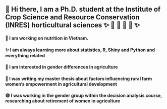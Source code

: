 
## 👋 Hi there, I am a Ph.D. student at the Institute of Crop Science and Resource Conservation (INRES) horticultural sciences  ✨ 🚜 🚜 🚜 🚜  ✨
####   🔭 I am working on nutrition in Vietnam.
####    ✨ I am always learning more about statistics, R, Shiny and Python and everything related
####    🚜 I am interested in gender differences in agriculture
####    🌱 I was writing my master thesis about factors influencing rural farm women’s empowerment in agricultural development 
####    😄 I was working in the gender group within the decision analysis course, researching about retirement of women in agriculture 
####    

<!--
**AlexandraKrause/AlexandraKrause** is a ✨ _special_ ✨ repository because its `README.md` (this file) appears on your GitHub profile.

Here are some ideas to get you started:


- 👯 I’m looking to collaborate on ...
- 🤔 I’m looking for help with ...
- 💬 Ask me about ...
- 📫 How to reach me: ...
- 😄 Pronouns: ...
- ⚡ Fun fact: ...
-->
